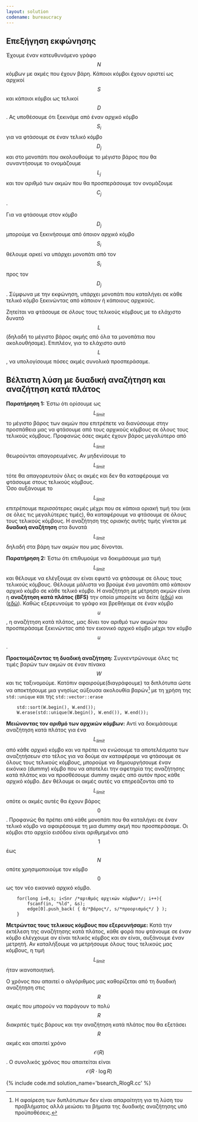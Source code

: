 ```yaml
---
layout: solution
codename: bureaucracy
---
```


## Επεξήγηση εκφώνησης

Έχουμε έναν κατευθυνόμενο γράφο $$N$$ κόμβων με ακμές που έχουν βάρη. Κάποιοι κόμβοι έχουν οριστεί ως αρχικοί $$S$$ και 
κάποιοι κόμβοι ως τελικοί $$D$$. Ας υποθέσουμε ότι ξεκινάμε από έναν αρχικό κόμβο $$S_i$$ για να φτάσουμε σε έναν τελικό 
κόμβο $$D_j$$ και στο μονοπάτι που ακολουθούμε το μέγιστο βάρος που θα συναντήσουμε το ονομάζουμε $$L_j$$ και τον αριθμό των ακμών που θα προσπεράσουμε τον ονομάζουμε $$C_j$$. 

Για να φτάσουμε στον κόμβο $$D_j$$ μπορούμε να ξεκινήσουμε από όποιον αρχικό κόμβο $$S_i$$ θέλουμε αρκεί να υπάρχει μονοπάτι από τον $$S_i$$ προς τον $$D_j$$. Σύμφωνα με την εκφώνηση, υπάρχει μονοπάτι που καταλήγει σε κάθε τελικό κόμβο ξεκινώντας από κάποιον ή κάποιους αρχικούς. 

Ζητείται να φτάσουμε σε *όλους* τους τελικούς κόμβους με το ελάχιστο δυνατό $$L$$ (δηλαδή το μέγιστο βάρος ακμής από όλα τα μονοπάτια που ακολουθήσαμε). Επιπλέον, για το ελάχιστο αυτό $$L$$, να υπολογίσουμε πόσες ακμές συνολικά προσπεράσαμε.  

## Βέλτιστη λύση με δυαδική αναζήτηση και αναζήτηση κατά πλάτος

**Παρατήρηση 1:** Έστω ότι ορίσουμε ως $$L_{limit}$$ το μέγιστο βάρος των ακμών που επιτρέπετε να διανύσουμε  στην προσπάθεια μας να φτάσουμε από τους αρχικούς κόμβους σε όλους τους τελικούς κόμβους. Προφανώς όσες ακμές έχουν βάρος μεγαλύτερο από $$L_{limit}$$ θεωρούνται απαγορευμένες. Αν μηδενίσουμε το $$L_{limit}$$ τότε θα απαγορευτούν όλες οι ακμές και δεν θα καταφέρουμε να φτάσουμε στους τελικούς κόμβους.  
Όσο αυξάνουμε το $$L_{limit}$$ επιτρέπουμε περισσότερες ακμές μέχρι που σε κάποια οριακή τιμή του (και σε όλες τις μεγαλύτερες τιμές), θα καταφέρουμε να φτάσουμε σε όλους τους τελικούς κόμβους. Η αναζήτηση της οριακής αυτής τιμής γίνεται με **δυαδική αναζήτηση** στα δυνατά $$L_{limit}$$ δηλαδή στα βάρη των ακμών που μας δίνονται.    

**Παρατήρηση 2:** Έστω ότι επιθυμούμε να δοκιμάσουμε μια τιμή $$L_{limit}$$ και θέλουμε να ελέγξουμε αν είναι εφικτό να φτάσουμε σε όλους τους τελικούς κόμβους. Θέλουμε μάλιστα να βρούμε ένα μονοπάτι από κάποιον αρχικό κόμβο σε κάθε τελικό κόμβο. Η αναζήτηση με μέτρηση ακμών είναι η **αναζήτηση κατά πλάτος (BFS)** την οποία μπορείτε να δείτε ([εδώ](https://el.wikipedia.org/wiki/Αναζήτηση_κατά_πλάτος)) και ([εδώ](https://cp-algorithms.com/graph/breadth-first-search.html)). Καθώς εξερευνούμε το γράφο και βρεθήκαμε σε έναν κόμβο $$u$$, η αναζήτηση κατά πλάτος, μας δίνει τον αριθμό των ακμών που προσπεράσαμε ξεκινώντας από τον εικονικό αρχικό κόμβο μέχρι τον κόμβο $$u$$.  

**Προετοιμάζοντας τη δυαδική αναζήτηση:** Συγκεντρώνουμε όλες τις τιμές βαρών των ακμών σε έναν πίνακα $$W$$ και τις ταξινομούμε. Κατόπιν αφαιρούμε(διαγράφουμε) τα διπλότυπα ώστε να αποκτήσουμε μια γνησίως αύξουσα ακολουθία βαρών[^1] με τη χρήση της ``std::unique`` και της ``std::vector::erase``

[^1]: Η αφαίρεση των δυπλότυπων δεν είναι απαραίτητη για τη λύση του προβλήματος αλλά μειώσει τα βήματα της δυαδικής αναζήτησης υπό προϋποθέσεις.

```
	std::sort(W.begin(), W.end());
	W.erase(std::unique(W.begin(), W.end()), W.end());
```

**Μειώνοντας τον αριθμό των αρχικών κόμβων:** Αντί να δοκιμάσουμε αναζήτηση κατά πλάτος για ένα $$L_{limit}$$ από κάθε αρχικό κόμβο και να πρέπει να ενώσουμε τα αποτελέσματα των αναζητήσεων στο τέλος για να δούμε αν καταφέραμε να φτάσουμε σε όλους τους τελικούς κόμβους, μπορούμε 
να δημιουργήσουμε έναν εικόνικο (dummy) κόμβο που να αποτελει την αφετηρία της αναζήτησης κατά πλάτος και να προσθέσουμε dummy ακμές από αυτόν προς κάθε αρχικό κόμβο. Δεν θέλουμε οι ακμές αυτές να επηρεάζονται από το $$L_{limit}$$ οπότε οι ακμές αυτές θα έχουν βάρος $$0$$. Προφανώς θα πρέπει από κάθε μονοπάτι που θα καταλήγει σε έναν τελικό κόμβο να αφαιρέσουμε τη μια dummy ακμή που προσπεράσαμε. Οι κόμβοι στο αρχείο εισόδου είναι αριθμημένοι από $$1$$ έως $$N$$ οπότε χρησιμοποιούμε τον κόμβο $$0$$ ως τον νέο εικονικό αρχικό κόμβο. 

```
	for(long i=0,s; i<Snr /*αριθμός αρχικών κόμβων*/; i++){
		fscanf(in, "%ld", &s);
		edge[0].push_back( { 0/*βάρος*/, s/*προορισμός*/ } );
	}
```
 
**Μετρώντας τους τελικους κόμβους που εξερευνήσαμε:** Κατά την εκτέλεση της αναζήτησης κατά πλάτος, κάθε φορά που φτάνουμε σε έναν κόμβο ελέγχουμε αν είναι τελικός κόμβος και αν είναι, αυξάνουμε έναν μετρητή. Αν καταλήξουμε να μετρήσουμε όλους τους τελικούς μας κόμβους, η τιμή $$L_{limit}$$ ήταν ικανοποιητική.

Ο χρόνος που απαιτεί ο αλγόριθμος μας καθορίζεται από τη δυαδική αναζήτηση στις $$R$$ ακμές που μπορούν να παράγουν το πολύ $$R$$ διακριτές τιμές βάρους και την αναζήτηση κατά πλάτος που θα εξετάσει $$R$$ ακμές και απαιτεί χρόνο $$\mathcal{O}(R)$$. Ο συνολικός χρόνος που απαιτείται είναι $$\mathcal{O}(R\cdot \log{R})$$

{% include code.md solution_name='bsearch_RlogR.cc' %}
    